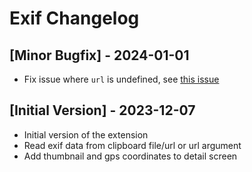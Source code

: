 # Exif Changelog

## [Minor Bugfix] - 2024-01-01

- Fix issue where `url` is undefined, see [this issue](https://www.raycast.com/extension-issues/j3lte/exif/4716045440)

## [Initial Version] - 2023-12-07

- Initial version of the extension
- Read exif data from clipboard file/url or url argument
- Add thumbnail and gps coordinates to detail screen
